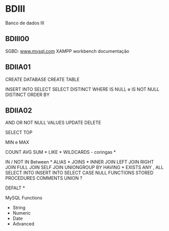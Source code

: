 # BDIII
Banco de dados III

## BDIII00
SGBD: www.mysql.com
XAMPP
workbench
documentação

## BDIIA01
CREATE DATABASE
CREATE TABLE

INSERT INTO
SELECT
SELECT DISTINCT
WHERE
IS NULL e IS NOT NULL
DISTINCT
ORDER BY

## BDIIA02




AND OR NOT
NULL VALUES
UPDATE
DELETE

SELECT TOP

MIN e MAX

COUNT AVG SUM *
LIKE *
WILDCARDS - coringas *

IN / NOT IN
Between *
ALIAS *
JOINS *
INNER JOIN
LEFT JOIN
RIGHT JOIN
FULL JOIN
SELF JOIN
UNIONGROUP BY
HAVING *
EXISTS
ANY , ALL
SELECT INTO
INSERT INTO SELECT
CASE
NULL FUNCTIONS
STORED PROCEDURES
COMMENTS
UNION ?

DEFALT *

MySQL Functions
- String
- Numeric 
- Date
- Advanced